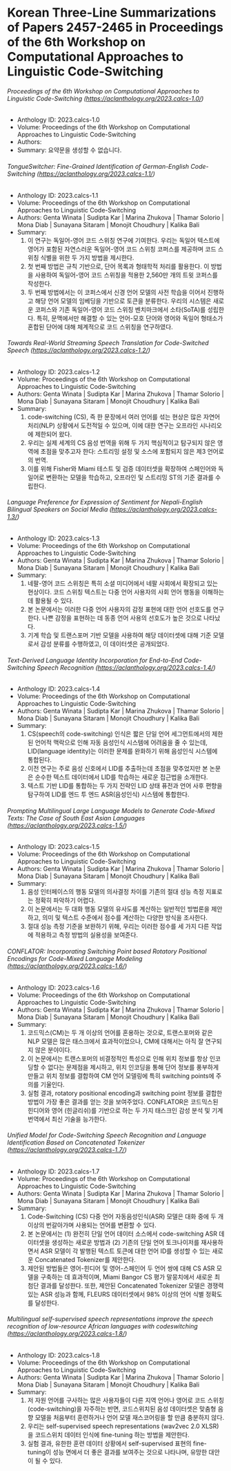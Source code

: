 # Korean Three-Line Summarizations of Papers 2457-2465 in Proceedings of the 6th Workshop on Computational Approaches to Linguistic Code-Switching
###### Proceedings of the 6th Workshop on Computational Approaches to Linguistic Code-Switching (https://aclanthology.org/2023.calcs-1.0/)
- Anthology ID: 2023.calcs-1.0 
- Volume: Proceedings of the 6th Workshop on Computational Approaches to Linguistic Code-Switching 
- Authors:  
- Summary: 
    요약문을 생성할 수 없습니다.

###### TongueSwitcher: Fine-Grained Identification of German-English Code-Switching (https://aclanthology.org/2023.calcs-1.1/)
- Anthology ID: 2023.calcs-1.1 
- Volume: Proceedings of the 6th Workshop on Computational Approaches to Linguistic Code-Switching 
- Authors: Genta Winata | Sudipta Kar | Marina Zhukova | Thamar Solorio | Mona Diab | Sunayana Sitaram | Monojit Choudhury | Kalika Bali 
- Summary: 
    1. 이 연구는 독일어-영어 코드 스위칭 연구에 기여한다. 우리는 독일어 텍스트에 영어가 포함된 자연스러운 독일어-영어 코드 스위칭 코퍼스를 제공하며 코드 스위칭 식별을 위한 두 가지 방법을 제시한다.
    2. 첫 번째 방법은 규칙 기반으로, 단어 목록과 형태학적 처리를 활용한다. 이 방법을 사용하여 독일어-영어 코드 스위칭을 적용한 2,560만 개의 트윗 코퍼스를 작성한다.
    3. 두 번째 방법에서는 이 코퍼스에서 신경 언어 모델의 사전 학습을 이어서 진행하고 해당 언어 모델의 임베딩을 기반으로 토큰을 분류한다. 우리의 시스템은 새로운 코퍼스와 기존 독일어-영어 코드 스위칭 벤치마크에서 소타(SoTA)를 성립한다. 특히, 문맥에서만 해결할 수 있는 언어-모호 단어와 영어와 독일어 형태소가 혼합된 단어에 대해 체계적으로 코드 스위칭을 연구하였다.

###### Towards Real-World Streaming Speech Translation for Code-Switched Speech (https://aclanthology.org/2023.calcs-1.2/)
- Anthology ID: 2023.calcs-1.2 
- Volume: Proceedings of the 6th Workshop on Computational Approaches to Linguistic Code-Switching 
- Authors: Genta Winata | Sudipta Kar | Marina Zhukova | Thamar Solorio | Mona Diab | Sunayana Sitaram | Monojit Choudhury | Kalika Bali 
- Summary: 
    1. code-switching (CS), 즉 한 문장에서 여러 언어를 섞는 현상은 많은 자연어 처리(NLP) 상황에서 도전적일 수 있으며, 이에 대한 연구는 오프라인 시나리오에 제한되어 왔다.
    2. 우리는 실제 세계의 CS 음성 번역을 위해 두 가지 핵심적이고 탐구되지 않은 영역에 초점을 맞추고자 한다: 스트리밍 설정 및 소스에 포함되지 않은 제3 언어로의 번역.
    3. 이를 위해 Fisher와 Miami 테스트 및 검증 데이터셋을 확장하여 스페인어와 독일어로 변환하는 모델을 학습하고, 오프라인 및 스트리밍 ST의 기준 결과를 수립한다.

###### Language Preference for Expression of Sentiment for Nepali-English Bilingual Speakers on Social Media (https://aclanthology.org/2023.calcs-1.3/)
- Anthology ID: 2023.calcs-1.3 
- Volume: Proceedings of the 6th Workshop on Computational Approaches to Linguistic Code-Switching 
- Authors: Genta Winata | Sudipta Kar | Marina Zhukova | Thamar Solorio | Mona Diab | Sunayana Sitaram | Monojit Choudhury | Kalika Bali 
- Summary: 
    1. 네팔-영어 코드 스위칭은 특히 소셜 미디어에서 네팔 사회에서 확장되고 있는 현상이다. 코드 스위칭 텍스트는 다중 언어 사용자의 사회 언어 행동을 이해하는 데 활용될 수 있다.
    2. 본 논문에서는 이러한 다중 언어 사용자의 감정 표현에 대한 언어 선호도를 연구한다. 나쁜 감정을 표현하는 데 동종 언어 사용의 선호도가 높은 것으로 나타났다.
    3. 기계 학습 및 트랜스포머 기반 모델을 사용하여 해당 데이터셋에 대해 기준 모델로서 감성 분류를 수행하였고, 이 데이터셋은 공개되었다.

###### Text-Derived Language Identity Incorporation for End-to-End Code-Switching Speech Recognition (https://aclanthology.org/2023.calcs-1.4/)
- Anthology ID: 2023.calcs-1.4 
- Volume: Proceedings of the 6th Workshop on Computational Approaches to Linguistic Code-Switching 
- Authors: Genta Winata | Sudipta Kar | Marina Zhukova | Thamar Solorio | Mona Diab | Sunayana Sitaram | Monojit Choudhury | Kalika Bali 
- Summary: 
    1. CS(speech의 code-switching) 인식은 짧은 단일 언어 세그먼트에서의 제한된 언어적 맥락으로 인해 자동 음성인식 시스템에 어려움을 줄 수 있는데, LID(language identity)는 이러한 문제를 완화하기 위해 음성인식 시스템에 통합된다. 
    2. 이전 연구는 주로 음성 신호에서 LID를 추출하는데 초점을 맞추었지만 본 논문은 순수한 텍스트 데이터에서 LID를 학습하는 새로운 접근법을 소개한다. 
    3. 텍스트 기반 LID를 통합하는 두 가지 전략인 LID 상태 퓨전과 언어 사후 편향을 탐구하여 LID를 엔드 투 엔드 ASR(음성인식) 시스템에 통합한다.

###### Prompting Multilingual Large Language Models to Generate Code-Mixed Texts: The Case of South East Asian Languages (https://aclanthology.org/2023.calcs-1.5/)
- Anthology ID: 2023.calcs-1.5 
- Volume: Proceedings of the 6th Workshop on Computational Approaches to Linguistic Code-Switching 
- Authors: Genta Winata | Sudipta Kar | Marina Zhukova | Thamar Solorio | Mona Diab | Sunayana Sitaram | Monojit Choudhury | Kalika Bali 
- Summary: 
    1. 음성 인터페이스의 행동 모델의 의사결정 차이를 기존의 절대 성능 측정 지표로는 정확히 파악하기 어렵다.
    2. 이 논문에서는 두 대화 행동 모델의 유사도를 계산하는 일반적인 방법론을 제안하고, 의미 및 텍스트 수준에서 점수를 계산하는 다양한 방식을 조사한다.
    3. 절대 성능 측정 기준을 보완하기 위해, 우리는 이러한 점수를 세 가지 다른 작업에 적용하고 측정 방법의 실용성을 보여준다.

###### CONFLATOR: Incorporating Switching Point based Rotatory Positional Encodings for Code-Mixed Language Modeling (https://aclanthology.org/2023.calcs-1.6/)
- Anthology ID: 2023.calcs-1.6 
- Volume: Proceedings of the 6th Workshop on Computational Approaches to Linguistic Code-Switching 
- Authors: Genta Winata | Sudipta Kar | Marina Zhukova | Thamar Solorio | Mona Diab | Sunayana Sitaram | Monojit Choudhury | Kalika Bali 
- Summary: 
    1. 코드믹스(CM)는 두 개 이상의 언어를 혼용하는 것으로, 트랜스포머와 같은 NLP 모델은 많은 태스크에서 효과적이었으나, CM에 대해서는 아직 잘 연구되지 않은 분야이다.
    2. 이 논문에서는 트랜스포머의 비결정적인 특성으로 인해 위치 정보를 항상 인코딩할 수 없다는 문제점을 제시하고, 위치 인코딩을 통해 단어 정보를 풍부하게 만들고 위치 정보를 결합하여 CM 언어 모델링에 특히 switching points에 주의를 기울인다.
    3. 실험 결과, rotatory positional encoding과 switching point 정보를 결합한 방법이 가장 좋은 결과를 얻는 것을 보여주었다. CONFLATOR은 코드믹스된 힌디어와 영어 (힌글리쉬)를 기반으로 하는 두 가지 태스크인 감성 분석 및 기계 번역에서 최신 기술을 능가한다.

###### Unified Model for Code-Switching Speech Recognition and Language Identification Based on Concatenated Tokenizer (https://aclanthology.org/2023.calcs-1.7/)
- Anthology ID: 2023.calcs-1.7 
- Volume: Proceedings of the 6th Workshop on Computational Approaches to Linguistic Code-Switching 
- Authors: Genta Winata | Sudipta Kar | Marina Zhukova | Thamar Solorio | Mona Diab | Sunayana Sitaram | Monojit Choudhury | Kalika Bali 
- Summary: 
    1. Code-Switching (CS) 다중 언어 자동음성인식(ASR) 모델은 대화 중에 두 개 이상의 번갈아가며 사용되는 언어를 변환할 수 있다. 
    2. 본 논문에서는 (1) 완전히 단일 언어 데이터 소스에서 code-switching ASR 데이터셋을 생성하는 새로운 방법과 (2) 기존의 단일 언어 토크나이저를 재사용하면서 ASR 모델이 각 발행된 텍스트 토큰에 대한 언어 ID를 생성할 수 있는 새로운 Concatenated Tokenizer를 제안한다. 
    3. 제안된 방법들은 영어-힌디어 및 영어-스페인어 두 언어 쌍에 대해 CS ASR 모델을 구축하는 데 효과적이며, Miami Bangor CS 평가 말뭉치에서 새로운 최첨단 결과를 달성한다. 또한, 제안된 Concatenated Tokenizer 모델은 경쟁력 있는 ASR 성능과 함께, FLEURS 데이터셋에서 98% 이상의 언어 식별 정확도를 달성한다.

###### Multilingual self-supervised speech representations improve the speech recognition of low-resource African languages with codeswitching (https://aclanthology.org/2023.calcs-1.8/)
- Anthology ID: 2023.calcs-1.8 
- Volume: Proceedings of the 6th Workshop on Computational Approaches to Linguistic Code-Switching 
- Authors: Genta Winata | Sudipta Kar | Marina Zhukova | Thamar Solorio | Mona Diab | Sunayana Sitaram | Monojit Choudhury | Kalika Bali 
- Summary: 
    1. 저 자원 언어를 구사하는 많은 사용자들이 다른 지역 언어나 영어로 코드 스위칭(code-switching)을 자주하는 반면, 코드스위치된 음성 데이터셋은 맞춤형 음향 모델을 처음부터 훈련하거나 언어 모델 재스코어링을 할 만큼 충분하지 않다.
    2. 우리는 self-supervised speech representations (wav2vec 2.0 XLSR)을 코드스위치 데이터 인식에 fine-tuning 하는 방법을 제안한다.
    3. 실험 결과, 유한한 훈련 데이터 상황에서 self-supervised 표현의 fine-tuning이 성능 면에서 더 좋은 결과를 보여주는 것으로 나타나며, 유망한 대안이 될 수 있다.

